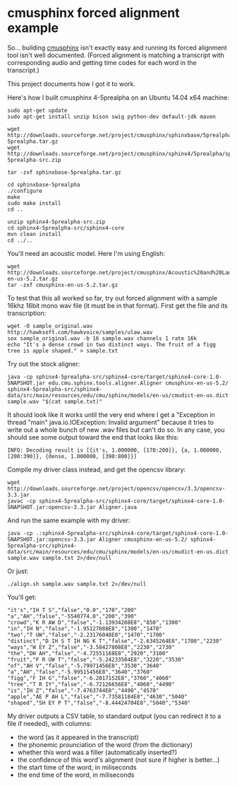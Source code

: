 cmusphinx forced alignment example
==================================

So... building [cmusphinx](http://cmusphinx.sourceforge.net/wiki/download) isn't exactly easy and running its forced alignment tool isn't well documented. (Forced alignment is matching a transcript with corresponding audio and getting time codes for each word in the transcript.)

This project documents how I got it to work.

Here's how I built cmusphinx 4-5prealpha on an Ubuntu 14.04 x64 machine:

	sudo apt-get update
	sudo apt-get install unzip bison swig python-dev default-jdk maven

	wget http://downloads.sourceforge.net/project/cmusphinx/sphinxbase/5prealpha/sphinxbase-5prealpha.tar.gz
	wget http://downloads.sourceforge.net/project/cmusphinx/sphinx4/5prealpha/sphinx4-5prealpha-src.zip

	tar -zxf sphinxbase-5prealpha.tar.gz

	cd sphinxbase-5prealpha
	./configure
	make
	sudo make install
	cd ..

	unzip sphinx4-5prealpha-src.zip 
	cd sphinx4-5prealpha-src/sphinx4-core
	mvn clean install
	cd ../..

You'll need an acoustic model. Here I'm using English:

	wget http://downloads.sourceforge.net/project/cmusphinx/Acoustic%20and%20Language%20Models/US%20English%20Generic%20Acoustic%20Model/cmusphinx-en-us-5.2.tar.gz
	tar -zxf cmusphinx-en-us-5.2.tar.gz

To test that this all worked so far, try out forced alignment with a sample 16khz 16bit mono wav file (it must be in that format). First get the file and its transcription:

	wget -O sample_original.wav http://hawksoft.com/hawkvoice/samples/ulaw.wav
	sox sample_original.wav -b 16 sample.wav channels 1 rate 16k
	echo "It's a dense crowd in two distinct ways. The fruit of a figg tree is apple shaped." > sample.txt

Try out the stock aligner:

	java -cp sphinx4-5prealpha-src/sphinx4-core/target/sphinx4-core-1.0-SNAPSHOT.jar edu.cmu.sphinx.tools.aligner.Aligner cmusphinx-en-us-5.2/ sphinx4-5prealpha-src/sphinx4-data/src/main/resources/edu/cmu/sphinx/models/en-us/cmudict-en-us.dict sample.wav "$(cat sample.txt)"

It should look like it works until the very end where I get a "Exception in thread "main" java.io.IOException: Invalid argument" because it tries to write out a whole bunch of new .wav files but can't do so. In any case, you should see some output toward the end that looks like this:

	INFO: Decoding result is [{it's, 1.000000, [170:200]}, {a, 1.000000, [200:390]}, {dense, 1.000000, [390:800]}]

Compile my driver class instead, and get the opencsv library:

	wget http://downloads.sourceforge.net/project/opencsv/opencsv/3.3/opencsv-3.3.jar
	javac -cp sphinx4-5prealpha-src/sphinx4-core/target/sphinx4-core-1.0-SNAPSHOT.jar:opencsv-3.3.jar Aligner.java 

And run the same example with my driver:

	java -cp .:sphinx4-5prealpha-src/sphinx4-core/target/sphinx4-core-1.0-SNAPSHOT.jar:opencsv-3.3.jar Aligner cmusphinx-en-us-5.2/ sphinx4-5prealpha-src/sphinx4-data/src/main/resources/edu/cmu/sphinx/models/en-us/cmudict-en-us.dict sample.wav sample.txt 2>/dev/null

Or just:

	./align.sh sample.wav sample.txt 2>/dev/null

You'll get:

	"it's","IH T S","false","0.0","170","200"
	"a","AH","false","-5540774.0","200","390"
	"crowd","K R AW D","false","-1.13934288E8","850","1300"
	"in","IH N","false","-1.95127088E8","1300","1470"
	"two","T UW","false","-2.23176048E8","1470","1700"
	"distinct","D IH S T IH NG K T","false","-2.6345264E8","1700","2230"
	"ways","W EY Z","false","-3.58427808E8","2230","2730"
	"the","DH AH","false","-4.72551168E8","2920","3100"
	"fruit","F R UW T","false","-5.24233504E8","3220","3530"
	"of","AH V","false","-5.79971456E8","3530","3640"
	"a","AH","false","-5.99515456E8","3640","3760"
	"figg","F IH G","false","-6.2017152E8","3760","4060"
	"tree","T R IY","false","-6.72126656E8","4060","4490"
	"is","IH Z","false","-7.4763744E8","4490","4570"
	"apple","AE P AH L","false","-7.73581184E8","4630","5040"
	"shaped","SH EY P T","false","-8.44424704E8","5040","5340"

My driver outputs a CSV table, to standard output (you can redirect it to a file if needed), with columns:

* the word (as it appeared in the transcript)
* the phonemic prounciation of the word (from the dictionary)
* whether this word was a filler (automatically inserted?)
* the confidence of this word's alignment (not sure if higher is better...)
* the start time of the word, in miliseconds
* the end time of the word, in miliseconds
